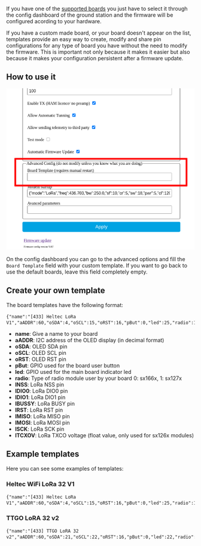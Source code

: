 If you have one of the [supported boards](https://github.com/G4lile0/tinyGS/wiki/Ground-Station-configuration#current-available-boards) you just have to select it through the config dashboard of the ground station and the firmware will be configured acording to your hardware.

If you have a custom made board, or your board doesn't appear on the list, templates provide an easy way to create, modify and share pin configurations for any type of board you have without the need to modify the firmware. This is important not only because it makes it easier but also because it makes your configuration persistent after a firmware update.

## How to use it 

![](assets/images/board_template.png)

On the config dashboard you can go to the advanced options and fill the `Board Template` field with your custom template. If you want to go back to use the default boards, leave this field completely empty.

## Create your own template
The board templates have the following format:

```
{"name":"[433] Heltec LoRa V1","aADDR":60,"oSDA":4,"oSCL":15,"oRST":16,"pBut":0,"led":25,"radio":1,"lNSS":18,"lDIO0":26,"lDIO1":12,"lBUSSY":0,"lRST":14,"lMISO":19,"lMOSI":27,"lSCK":5,"lTCXOV":0.0}
```

  * **name**: Give a name to your board
  * **aADDR**: I2C address of the OLED display (in decimal format)
  * **oSDA**: OLED SDA pin
  * **oSCL**: OLED SCL pin
  * **oRST**: OLED RST pin
  * **pBut**: GPIO used for the board user button
  * **led**: GPIO used for the main board indicator led
  * **radio**: Type of radio module user by your board 0: sx166x, 1: sx127x
  * **lNSS**: LoRa NSS pin
  * **lDIO0**: LoRa DIO0 pin
  * **lDIO1**: LoRa DIO1 pin
  * **lBUSSY**: LoRa BUSY pin
  * **lRST**: LoRa RST pin
  * **lMISO**: LoRa MISO pin
  * **lMOSI**: LoRa MOSI pin
  * **lSCK**: LoRa SCK pin
  * **lTCXOV**: LoRa TXCO voltage (float value, only used for sx126x modules)

## Example templates
Here you can see some examples of templates:

### Heltec WiFi LoRa 32 V1
```
{"name":"[433] Heltec LoRa V1","aADDR":60,"oSDA":4,"oSCL":15,"oRST":16,"pBut":0,"led":25,"radio":1,"lNSS":18,"lDIO0":26,"lDIO1":12,"lBUSSY":0,"lRST":14,"lMISO":19,"lMOSI":27,"lSCK":5,"lTCXOV":0.0}
```

### TTGO LoRA 32 v2
```
{"name":"[433] TTGO LoRA 32 v2","aADDR":60,"oSDA":21,"oSCL":22,"oRST":16,"pBut":0,"led":22,"radio":1,"lNSS":18,"lDIO0":26,"lDIO1":33,"lBUSSY":0,"lRST":14,"lMISO":19,"lMOSI":27,"lSCK":5,"lTCXOV":0.0}
```
